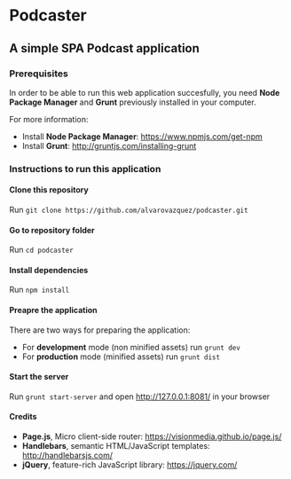 # Podcaster

## A simple SPA Podcast application

### Prerequisites
In order to be able to run this web application succesfully, you need **Node Package Manager** and **Grunt** previously installed in your computer.

For more information: 
* Install **Node Package Manager**: https://www.npmjs.com/get-npm
* Install **Grunt**: http://gruntjs.com/installing-grunt

### Instructions to run this application
#### Clone this repository
Run `git clone https://github.com/alvarovazquez/podcaster.git`

#### Go to repository folder
Run `cd podcaster`

#### Install dependencies
Run `npm install`

#### Preapre the application
There are two ways for preparing the application:
 * For **development** mode (non minified assets) run `grunt dev`
 * For **production** mode (minified assets) run `grunt dist`

#### Start the server
Run `grunt start-server` and open http://127.0.0.1:8081/ in your browser

#### Credits
* **Page.js**, Micro client-side router: https://visionmedia.github.io/page.js/
* **Handlebars**, semantic HTML/JavaScript templates: http://handlebarsjs.com/
* **jQuery**, feature-rich JavaScript library: https://jquery.com/